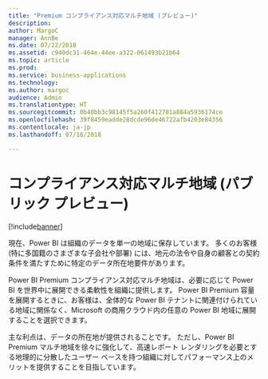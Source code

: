 ```yaml
---
title: "Premium コンプライアンス対応マルチ地域 (プレビュー)"
description: 
author: MargoC
manager: AnnBe
ms.date: 07/22/2018
ms.assetid: c940dc31-464e-44ee-a322-061493b21b64
ms.topic: article
ms.prod: 
ms.service: business-applications
ms.technology: 
ms.author: margoc
audience: Admin
ms.translationtype: HT
ms.sourcegitcommit: 0b40bb3c98145f5a260f412701a884a5936174ce
ms.openlocfilehash: 39f8459eadde28dcde96de46722afb4203e84356
ms.contentlocale: ja-jp
ms.lasthandoff: 07/18/2018

---
```

# <a name="multi-geo-for-compliance-public-preview"></a>コンプライアンス対応マルチ地域 (パブリック プレビュー)

[!include[banner](../../../includes/banner.md)]

現在、Power BI は組織のデータを単一の地域に保存しています。 多くのお客様 (特に多国籍のさまざまな子会社や部署) には、地元の法令や自身の顧客との契約条件を満たすために特定のデータ所在地要件があります。

Power BI Premium コンプライアンス対応マルチ地域は、必要に応じて Power BI を世界中に展開できる柔軟性を組織に提供します。 Power BI Premium 容量を展開するときに、お客様は、全体的な Power BI テナントに関連付けられている地域に関係なく、Microsoft の商用クラウド内の任意の Power BI 地域に展開することを選択できます。

主な利点は、データの所在地が提供されることです。 ただし、Power BI Premium マルチ地域を徐々に強化して、高速レポート レンダリングを必要とする地理的に分散したユーザー ベースを持つ組織に対してパフォーマンス上のメリットを提供することを目指しています。

